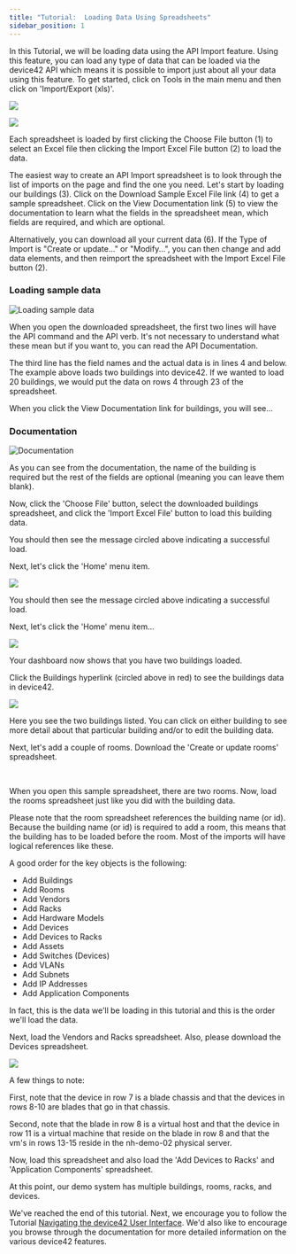 ```yaml
---
title: "Tutorial:  Loading Data Using Spreadsheets"
sidebar_position: 1
---
```


In this Tutorial, we will be loading data using the API Import feature. Using this feature, you can load any type of data that can be loaded via the device42 API which means it is possible to import just about all your data using this feature. To get started, click on Tools in the main menu and then click on 'Import/Export (xls)'.

![](/assets/images/wpid6270-media_1403088743508.png)

![](/assets/images/wpid6271-media_1403088819265.png)

Each spreadsheet is loaded by first clicking the Choose File button (1) to select an Excel file then clicking the Import Excel File button (2) to load the data.

The easiest way to create an API Import spreadsheet is to look through the list of imports on the page and find the one you need. Let's start by loading our buildings (3). Click on the Download Sample Excel File link (4) to get a sample spreadsheet. Click on the View Documentation link (5) to view the documentation to learn what the fields in the spreadsheet mean, which fields are required, and which are optional.

Alternatively, you can download all your current data (6). If the Type of Import is "Create or update..." or "Modify...", you can then change and add data elements, and then reimport the spreadsheet with the Import Excel File button (2).

### Loading sample data

![Loading sample data](/assets/images/wpid6272-media_1403088949672.png)

When you open the downloaded spreadsheet, the first two lines will have the API command and the API verb. It's not necessary to understand what these mean but if you want to, you can read the API Documentation.

The third line has the field names and the actual data is in lines 4 and below. The example above loads two buildings into device42. If we wanted to load 20 buildings, we would put the data on rows 4 through 23 of the spreadsheet.

When you click the View Documentation link for buildings, you will see...

### Documentation

![Documentation](/assets/images/wpid6273-media_1403089025837.png)

As you can see from the documentation, the name of the building is required but the rest of the fields are optional (meaning you can leave them blank).

Now, click the 'Choose File' button, select the downloaded buildings spreadsheet, and click the 'Import Excel File' button to load this building data.

You should then see the message circled above indicating a successful load.

Next, let's click the 'Home' menu item.

![](/assets/images/wpid6274-media_1403089104159.png)

You should then see the message circled above indicating a successful load.

Next, let's click the 'Home' menu item...

![](/assets/images/wpid6275-media_1403427508156.png)

Your dashboard now shows that you have two buildings loaded.

Click the Buildings hyperlink (circled above in red) to see the buildings data in device42.

![](/assets/images/wpid6268-media_1375377991929.png)

Here you see the two buildings listed. You can click on either building to see more detail about that particular building and/or to edit the building data.

Next, let's add a couple of rooms. Download the 'Create or update rooms' spreadsheet.

 

When you open this sample spreadsheet, there are two rooms. Now, load the rooms spreadsheet just like you did with the building data.

Please note that the room spreadsheet references the building name (or id). Because the building name (or id) is required to add a room, this means that the building has to be loaded before the room. Most of the imports will have logical references like these.

A good order for the key objects is the following:

* Add Buildings 
* Add Rooms 
* Add Vendors 
* Add Racks 
* Add Hardware Models 
* Add Devices 
* Add Devices to Racks 
* Add Assets 
* Add Switches (Devices) 
* Add VLANs 
* Add Subnets 
* Add IP Addresses 
* Add Application Components

In fact, this is the data we'll be loading in this tutorial and this is the order we'll load the data.

Next, load the Vendors and Racks spreadsheet. Also, please download the Devices spreadsheet.

![](/assets/images/wpid6269-media_1375389545587.png)

A few things to note:

First, note that the device in row 7 is a blade chassis and that the devices in rows 8-10 are blades that go in that chassis.

Second, note that the blade in row 8 is a virtual host and that the device in row 11 is a virtual machine that reside on the blade in row 8 and that the vm's in rows 13-15 reside in the nh-demo-02 physical server.

Now, load this spreadsheet and also load the 'Add Devices to Racks' and 'Application Components' spreadsheet.

At this point, our demo system has multiple buildings, rooms, racks, and devices.

We've reached the end of this tutorial. Next, we encourage you to follow the Tutorial [Navigating the device42 User Interface](https://docs.device42.com/getstarted/tutorials/tutorial-navigating-the-device42-user-interface/). We'd also like to encourage you browse through the documentation for more detailed information on the various device42 features.
